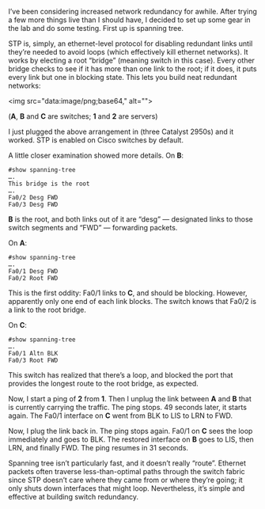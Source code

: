 <!--# set var="title" value="Spanning Tree Protocol Introduction" -->
<!--# set var="date" value="March 16, 2006" -->

<!--# include file="include/top.html" -->

I’ve been considering increased network redundancy for awhile. After trying a few more things live than I should have, I decided to set up some gear in the lab and do some testing. First up is spanning tree.

STP is, simply, an ethernet-level protocol for disabling redundant links until they’re needed to avoid loops (which effectively kill ethernet networks). It works by electing a root “bridge” (meaning switch in this case). Every other bridge checks to see if it has more than one link to the root; if it does, it puts every link but one in blocking state. This lets you build neat redundant networks:

<img src="data:image/png;base64,<!--# include file="images/stp.png.base64" -->" alt="">

(__A__, __B__ and __C__ are switches; __1__ and __2__ are servers)

I just plugged the above arrangement in (three Catalyst 2950s) and it worked. STP is enabled on Cisco switches by default.

A little closer examination showed more details. On __B__:

	#show spanning-tree
	….
	This bridge is the root
	….
	Fa0/2 Desg FWD
	Fa0/3 Desg FWD

__B__ is the root, and both links out of it are “desg” — designated links to those switch segments and “FWD” — forwarding packets.

On __A__:

	#show spanning-tree
	….
	Fa0/1 Desg FWD
	Fa0/2 Root FWD

This is the first oddity: Fa0/1 links to __C__, and should be blocking. However, apparently only one end of each link blocks. The switch knows that Fa0/2 is a link to the root bridge.

On __C__:

	#show spanning-tree
	….
	Fa0/1 Altn BLK
	Fa0/3 Root FWD

This switch has realized that there’s a loop, and blocked the port that provides the longest route to the root bridge, as expected.

Now, I start a ping of __2__ from __1__. Then I unplug the link between __A__ and __B__ that is currently carrying the traffic. The ping stops. 49 seconds later, it starts again. The Fa0/1 interface on __C__ went from BLK to LIS to LRN to FWD.

Now, I plug the link back in. The ping stops again. Fa0/1 on __C__ sees the loop immediately and goes to BLK. The restored interface on __B__ goes to LIS, then LRN, and finally FWD. The ping resumes in 31 seconds.

Spanning tree isn’t particularly fast, and it doesn’t really “route”. Ethernet packets often traverse less-than-optimal paths through the switch fabric since STP doesn’t care where they came from or where they’re going; it only shuts down interfaces that might loop. Nevertheless, it’s simple and effective at building switch redundancy.

<!--# include file="include/bottom.html" -->
